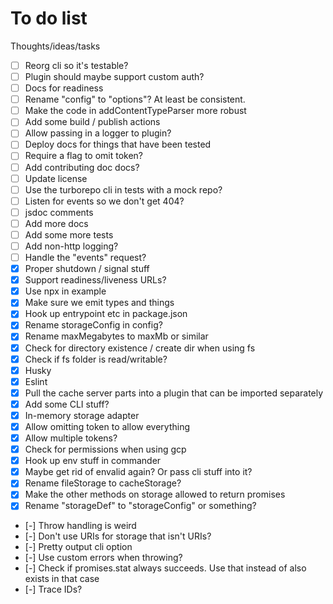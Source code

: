 # To do list

Thoughts/ideas/tasks

- [ ] Reorg cli so it's testable?
- [ ] Plugin should maybe support custom auth?
- [ ] Docs for readiness
- [ ] Rename "config" to "options"? At least be consistent.
- [ ] Make the code in addContentTypeParser more robust
- [ ] Add some build / publish actions
- [ ] Allow passing in a logger to plugin?
- [ ] Deploy docs for things that have been tested
- [ ] Require a flag to omit token?
- [ ] Add contributing doc docs?
- [ ] Update license
- [ ] Use the turborepo cli in tests with a mock repo?
- [ ] Listen for events so we don't get 404?
- [ ] jsdoc comments
- [ ] Add more docs
- [ ] Add some more tests
- [ ] Add non-http logging?
- [ ] Handle the "events" request?
- [x] Proper shutdown / signal stuff
- [x] Support readiness/liveness URLs?
- [x] Use npx in example
- [x] Make sure we emit types and things
- [x] Hook up entrypoint etc in package.json
- [x] Rename storageConfig in config?
- [x] Rename maxMegabytes to maxMb or similar
- [x] Check for directory existence / create dir when using fs
- [x] Check if fs folder is read/writable?
- [x] Husky
- [x] Eslint
- [x] Pull the cache server parts into a plugin that can be imported separately
- [x] Add some CLI stuff?
- [x] In-memory storage adapter
- [x] Allow omitting token to allow everything
- [x] Allow multiple tokens?
- [x] Check for permissions when using gcp
- [x] Hook up env stuff in commander
- [x] Maybe get rid of envalid again? Or pass cli stuff into it?
- [x] Rename fileStorage to cacheStorage?
- [x] Make the other methods on storage allowed to return promises
- [x] Rename "storageDef" to "storageConfig" or something?
- [-] Throw handling is weird
- [-] Don't use URIs for storage that isn't URIs?
- [-] Pretty output cli option
- [-] Use custom errors when throwing?
- [-] Check if promises.stat always succeeds. Use that instead of also exists in
  that case
- [-] Trace IDs?

